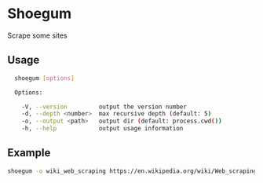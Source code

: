 # Shoegum

Scrape some sites

## Usage

```sh
  shoegum [options]

  Options:

    -V, --version         output the version number
    -d, --depth <number>  max recursive depth (default: 5)
    -o, --output <path>   output dir (default: process.cwd())
    -h, --help            output usage information
```

## Example

```sh
shoegum -o wiki_web_scraping https://en.wikipedia.org/wiki/Web_scraping
```

